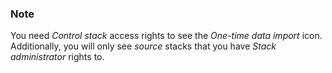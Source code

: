 <!-- usedin: [ _legacy_docker/Databases/database-import-v1.md, _maestro/Databases/database-import-v1.md, _node/Databases/database-import-v1.md, _rails/databases/database-import-v1.md] -->


### Note

You need _Control stack_ access rights to see the _One-time data import_ icon. Additionally, you will only see _source_ stacks that you have _Stack administrator_ rights to.



